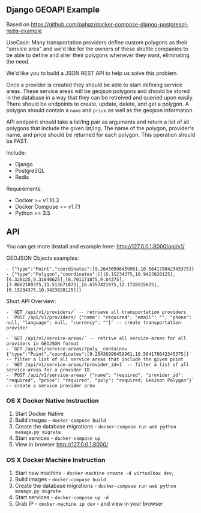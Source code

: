 ## Django GEOAPI Example

Based on https://github.com/pahaz/docker-compose-django-postgresql-redis-example

UseCase: Many transportation providers define custom polygons as their "service area" and 
we'd like for the owners of these shuttle companies to be able 
to define and alter their polygons whenever they want, eliminating the need.

We'd like you to build a JSON REST API to help us solve this problem.

Once a provider is created they should be able to start defining service areas. These service areas will be geojson polygons and should be stored in the database in a way that they can be retreived and queried upon easily. There should be endpoints to create, update, delete, and get a polygon. A polygon should contain a `name` and `price` as well as the geojson information.

API endpoint should take a lat/lng pair as arguments and return a list of all polygons that include the given lat/lng. The name of the polygon, provider's name, and price should be returned for each polygon. This operation should be FAST.

Include:

 - Django
 - PostgreSQL
 - Redis

Requirements:

 - Docker >= v1.10.3
 - Docker Compose >= v1.7.1
 - Python >= 3.5

## API ##

You can get more deatail and example here: http://127.0.0.1:8000/api/v1/

GEOJSON Objects examples:

	- {"type":"Point","coordinates":[9.26436996459961,10.564178042345375]}
	- {"type":"Polygon","coordinates":[[[6.15234375,10.9423828125],[6.328125,9.31640625],[8.701171875,9.84375],[7.8662109375,11.513671875],[6.6357421875,12.1728515625],[6.15234375,10.9423828125]]}

Short API Overview:

	- `GET /api/v1/providers/` -- retrieve all transportation providers
	- `POST /api/v1/providers/ {"name": "required", "email": "", "phone": null, "language": null, "currency": ""}` -- create transportation provider

	- `GET /api/v1/service-areas/` -- retrive all service-areas for all providers in GEOJSON format
	- `GET /api/v1/service-areas/?poly__contains={"type":"Point","coordinates":[9.26436996459961,10.564178042345375]}` -- filter a list of all service areas that include the given point
	- `GET /api/v1/service-areas/?provider_id=1` -- filter a list of all service-areas for a provider ID
	- `POST /api/v1/service-areas/ {"name": "required", "provider_id": "required", "price": "required", "poly": "required; GeoJson Polygon"}` -- create a service provider area

### OS X Docker Native Instruction

1. Start Docker Native
1. Build images - `docker-compose build`
1. Create the database migrations - `docker-compose run web python manage.py migrate`
1. Start services - `docker-compose up`
1. View in browser http://127.0.0.1:8000/

### OS X Docker Machine Instruction

1. Start new machine - `docker-machine create -d virtualbox dev;`
1. Build images - `docker-compose build`
1. Create the database migrations - `docker-compose run web python manage.py migrate`
1. Start services - `docker-compose up -d`
1. Grab IP - `docker-machine ip dev` - and view in your browser

